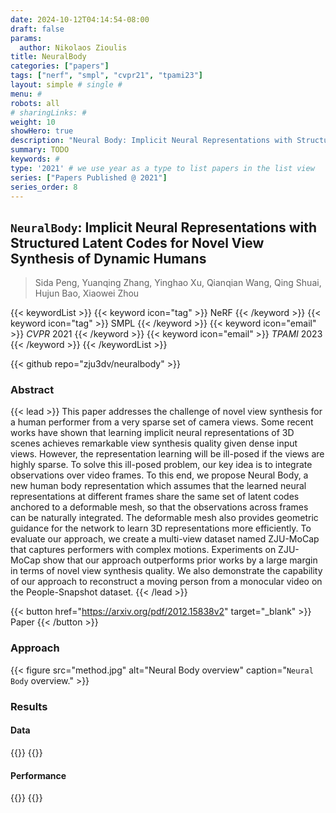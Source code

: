 ```yaml
---
date: 2024-10-12T04:14:54-08:00
draft: false
params:
  author: Nikolaos Zioulis
title: NeuralBody
categories: ["papers"]
tags: ["nerf", "smpl", "cvpr21", "tpami23"]
layout: simple # single # 
menu: #
robots: all
# sharingLinks: #
weight: 10
showHero: true
description: "Neural Body: Implicit Neural Representations with Structured Latent Codes for Novel View Synthesis of Dynamic Humans"
summary: TODO
keywords: #
type: '2021' # we use year as a type to list papers in the list view
series: ["Papers Published @ 2021"]
series_order: 8
---
```


## `NeuralBody`: Implicit Neural Representations with Structured Latent Codes for Novel View Synthesis of Dynamic Humans

> Sida Peng, Yuanqing Zhang, Yinghao Xu, Qianqian Wang, Qing Shuai, Hujun Bao, Xiaowei Zhou

{{< keywordList >}}
{{< keyword icon="tag" >}} NeRF {{< /keyword >}}
{{< keyword icon="tag" >}} SMPL {{< /keyword >}}
{{< keyword icon="email" >}} *CVPR* 2021 {{< /keyword >}}
{{< keyword icon="email" >}} *TPAMI* 2023 {{< /keyword >}}
{{< /keywordList >}}

{{< github repo="zju3dv/neuralbody" >}}

### Abstract
{{< lead >}}
This paper addresses the challenge of novel view synthesis for a human performer from a very sparse set of camera views. Some recent works have shown that learning implicit neural representations of 3D scenes achieves remarkable view synthesis quality given dense input views. However, the representation learning will be ill-posed if the views are highly sparse. To solve this ill-posed problem, our key idea is to integrate observations over video frames. To this end, we propose Neural Body, a new human body representation which assumes that the learned neural representations at different frames share the same set of latent codes anchored to a deformable mesh, so that the observations across frames can be naturally integrated. The deformable mesh also provides geometric guidance for the network to learn 3D representations more efficiently. To evaluate our approach, we create a multi-view dataset named ZJU-MoCap that captures performers with complex motions. Experiments on ZJU-MoCap show that our approach outperforms prior works by a large margin in terms of novel view synthesis quality. We also demonstrate the capability of our approach to reconstruct a moving person from a monocular video on the People-Snapshot dataset. 
{{< /lead >}}

{{< button href="https://arxiv.org/pdf/2012.15838v2" target="_blank" >}}
Paper
{{< /button >}}

### Approach

{{< figure
    src="method.jpg"
    alt="Neural Body overview"
    caption="`Neural Body` overview."
    >}}

### Results

#### Data
{{<badge label="test" message="PeopleSnapshot" color="lightblue" logo="link" link="https://graphics.tu-bs.de/people-snapshot" target="_blank">}}
{{<badge label="test" message="ZJU_MOCAP" color="yellowgreen" logo="github" link="https://github.com/zju3dv/neuralbody/blob/master/INSTALL.md#zju-mocap-dataset" target="_blank">}}


#### Performance
{{<badge label="train" message="14h" color="informational" logo="link" >}}
{{<badge label="train" message="4_x_2080_Ti" color="informational" logo="link" >}}
